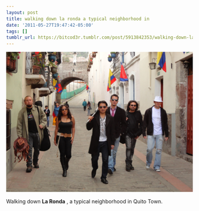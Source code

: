 ```yaml
---
layout: post
title: walking down la ronda a typical neighborhood in
date: '2011-05-27T19:47:42-05:00'
tags: []
tumblr_url: https://bitcod3r.tumblr.com/post/5913842353/walking-down-la-ronda-a-typical-neighborhood-in
---
```

 ![](/tumblr_files/tumblr_llvrjiZS721qkd9hso1_1280.jpg)  

Walking down **La Ronda** , a typical neighborhood in Quito Town.
